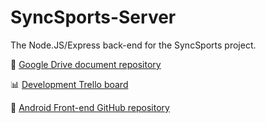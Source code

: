 # SyncSports-Server
The Node.JS/Express back-end for the SyncSports project.

📄 [Google Drive document repository](https://drive.google.com/drive/folders/1GqOt6eEloSayGxunNTKEuGsXIFFG9mWW?usp=sharing)

📊 [Development Trello board](https://trello.com/b/LReAHEFr)

📱 [Android Front-end GitHub repository](https://github.com/JPUF/SyncSports-Android)

